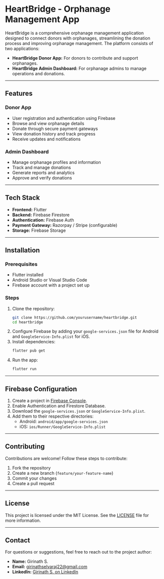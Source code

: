 # HeartBridge - Orphanage Management App

HeartBridge is a comprehensive orphanage management application designed to connect donors with orphanages, streamlining the donation process and improving orphanage management. The platform consists of two applications: 

- **HeartBridge Donor App:** For donors to contribute and support orphanages.
- **HeartBridge Admin Dashboard:** For orphanage admins to manage operations and donations.

---

## Features

### Donor App
- User registration and authentication using Firebase
- Browse and view orphanage details
- Donate through secure payment gateways
- View donation history and track progress
- Receive updates and notifications

### Admin Dashboard
- Manage orphanage profiles and information
- Track and manage donations
- Generate reports and analytics
- Approve and verify donations

---

## Tech Stack
- **Frontend:** Flutter
- **Backend:** Firebase Firestore
- **Authentication:** Firebase Auth
- **Payment Gateway:** Razorpay / Stripe (configurable)
- **Storage:** Firebase Storage

---

## Installation

### Prerequisites
- Flutter installed
- Android Studio or Visual Studio Code
- Firebase account with a project set up

### Steps
1. Clone the repository:
    ```bash
    git clone https://github.com/yourusername/heartbridge.git
    cd heartbridge
    ```
2. Configure Firebase by adding your `google-services.json` file for Android and `GoogleService-Info.plist` for iOS.
3. Install dependencies:
    ```bash
    flutter pub get
    ```
4. Run the app:
    ```bash
    flutter run
    ```

---

## Firebase Configuration
1. Create a project in [Firebase Console](https://console.firebase.google.com/).
2. Enable Authentication and Firestore Database.
3. Download the `google-services.json` or `GoogleService-Info.plist`.
4. Add them to their respective directories: 
    - Android: `android/app/google-services.json`
    - iOS: `ios/Runner/GoogleService-Info.plist`

---

## Contributing
Contributions are welcome! Follow these steps to contribute:
1. Fork the repository
2. Create a new branch (`feature/your-feature-name`)
3. Commit your changes
4. Create a pull request

---

## License
This project is licensed under the MIT License. See the [LICENSE](LICENSE) file for more information.

---

## Contact
For questions or suggestions, feel free to reach out to the project author:
- **Name:** Girinath S.
- **Email:** girinathselvaraj22@gmail.com
- **LinkedIn:** [Girinath S. on LinkedIn](https://www.linkedin.com/in/girinath-selvaraj22/)

